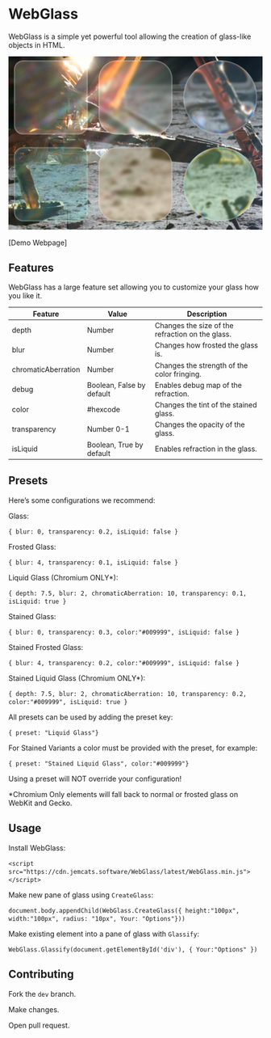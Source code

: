 # WebGlass
WebGlass is a simple yet powerful tool allowing the creation of glass-like objects in HTML.

![Example](example.png)

[Demo Webpage]

## Features
WebGlass has a large feature set allowing you to customize your glass how you like it.

|Feature |Value  | Description|
|--------|--------|-------|
|depth|Number|Changes the size of the refraction on the glass.|
|blur|Number|Changes how frosted the glass is.|
|chromaticAberration|Number|Changes the strength of the color fringing.|
|debug|Boolean, False by default|Enables debug map of the refraction.|
|color|#hexcode|Changes the tint of the stained glass.|
|transparency|Number 0-1|Changes the opacity of the glass.|
|isLiquid|Boolean, True by default|Enables refraction in the glass.|

## Presets
Here’s some configurations we recommend:

Glass:
```
{ blur: 0, transparency: 0.2, isLiquid: false }
```

Frosted Glass:
```
{ blur: 4, transparency: 0.1, isLiquid: false }
```

Liquid Glass (Chromium ONLY*):
```
{ depth: 7.5, blur: 2, chromaticAberration: 10, transparency: 0.1, isLiquid: true }
```

Stained Glass:
```
{ blur: 0, transparency: 0.3, color:"#009999", isLiquid: false }
```

Stained Frosted Glass:
```
{ blur: 4, transparency: 0.2, color:"#009999", isLiquid: false }
```

Stained Liquid Glass (Chromium ONLY*):
```
{ depth: 7.5, blur: 2, chromaticAberration: 10, transparency: 0.2, color:"#009999", isLiquid: true }
```

All presets can be used by adding the preset key:
```
{ preset: "Liquid Glass"}
```

For Stained Variants a color must be provided with the preset, for example:
```
{ preset: "Stained Liquid Glass", color:"#009999"}
```

Using a preset will NOT override your configuration!

*Chromium Only elements will fall back to normal or frosted glass on WebKit and Gecko.

## Usage
Install WebGlass:
```
<script src="https://cdn.jemcats.software/WebGlass/latest/WebGlass.min.js"></script>
```

Make new pane of glass using ```CreateGlass```:
```
document.body.appendChild(WebGlass.CreateGlass({ height:"100px", width:"100px", radius: "10px", Your: "Options"}))
```

Make existing element into a pane of glass with ```Glassify```:
```
WebGlass.Glassify(document.getElementById('div'), { Your:"Options" })
```

## Contributing
Fork the ```dev``` branch.

Make changes.

Open pull request.